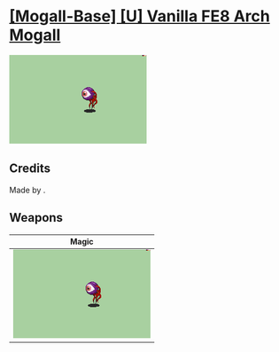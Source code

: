 # [\[Mogall-Base\] \[U\] Vanilla FE8 Arch Mogall](./)

<img src="./6.%20Magic/Magic_000.png" alt="[Mogall-Base] [U] Vanilla FE8 Arch Mogall standing" />

## Credits

Made by .

## Weapons


|Magic |
|  :---: |
| <img alt="Magic animation" src="./6.%20Magic/Magic.gif" /> |
